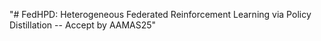 "# FedHPD: Heterogeneous Federated Reinforcement Learning via Policy Distillation -- Accept by AAMAS25" 

